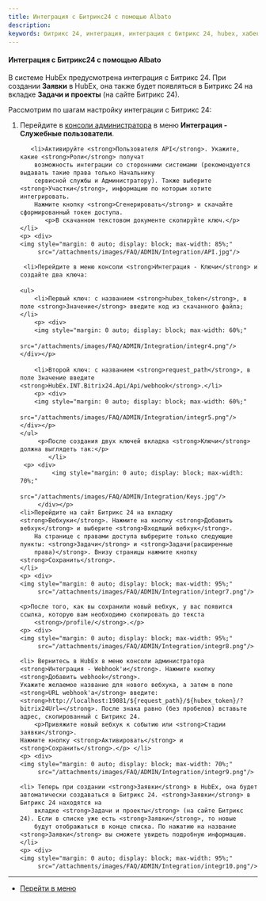 ```yaml
---
title: Интеграция с Битрикс24 с помощью Albato
description: 
keywords: битрикс 24, интеграция, интеграция с битрикс 24, hubex, хабекс, хубекс, хабикс, битрикс24, habex
---
```


#### Интеграция с Битрикс24 с помощью Albato
<html>
<meta charset="utf-8">

</html>

<body>
<p>В системе HubEx предусмотрена интеграция с Битрикс 24. При создании <strong>Заявки</strong> в HubEx, она также будет появляться в Битрикс 24 на вкладке
    <strong>Задачи и проекты</strong> (на сайте Битрикс 24).</p>
<p> Рассмотрим по шагам настройку интеграции с Битрикс 24:</p>

<ol>
    <li>Перейдите в <a href="https://wiki.hubex.ru/docs/FAQ/RU/admin/HowToEnterTheAdmin.html">консоли
        администратора</a> в меню <strong>Интеграция - Служебные пользователи</strong>.
    </li>

       <li>Активируйте <strong>Пользователя API</strong>. Укажите, какие <strong>Роли</strong> получат
        возможность интеграции со сторонними системами (рекомендуется выдавать такие права только Начальнику
        сервисной службы и Администратору). Также выберите <strong>Участки</strong>, информацию по которым хотите интегрировать.
        Нажмите кнопку <strong>Сгенерировать</strong> и скачайте сформированный токен доступа.
           <p>В скачанном текстовом документе скопируйте ключ.</p>
    </li>
    <p> <div>
    <img style="margin: 0 auto; display: block; max-width: 85%;"
         src="/attachments/images/FAQ/ADMIN/Integration/API.jpg"/>
</div></p>

     <li>Перейдите в меню консоли <strong>Интеграция - Ключи</strong> и создайте два ключа:

    <ul>
        <li>Первый ключ: с названием <strong>hubex_token</strong>, в поле <strong>Значение</strong> введите код из скачанного файла;</li>
        <p> <div>
        <img style="margin: 0 auto; display: block; max-width: 60%;"
             src="/attachments/images/FAQ/ADMIN/Integration/integr4.png"/>
    </div></p>

        <li>Второй ключ: с названием <strong>request_path</strong>, в поле Значение введите <strong>HubEx.INT.Bitrix24.Api/Api/webhook</strong>.</li>
        <p> <div>
        <img style="margin: 0 auto; display: block; max-width: 60%;"
             src="/attachments/images/FAQ/ADMIN/Integration/integr5.png"/>
    </div></p>
    </ul>
         <p>После создания двух ключей вкладка <strong>Ключи</strong> должна выглядеть так:</p>
            </li>
     <p> <div>
             <img style="margin: 0 auto; display: block; max-width: 70%;"
                  src="/attachments/images/FAQ/ADMIN/Integration/Keys.jpg"/>
         </div></p>
    <li>Перейдите на сайт Битрикс 24 на вкладку <strong>Вебхуки</strong>. Нажмите на кнопку <strong>Добавить вебхук</strong> и выберите <strong>Входящий вебхук</strong>.
        На странице с правами доступа выбрерите только следующие пункты: <strong>Задачи</strong> и <strong>Задачи(расширенные
        права)</strong>. Внизу страницы нажмите кнопку <strong>Сохранить</strong>.
    </li>
    <p> <div>
    <img style="margin: 0 auto; display: block; max-width: 95%;"
         src="/attachments/images/FAQ/ADMIN/Integration/integr7.png"/>
</div></p>

    <p>После того, как вы сохранили новый вебхук, у вас появится ссылка, которую вам необходимо скопировать до текста
        <strong>/profile/</strong>.</p>
    <p> <div>
    <img style="margin: 0 auto; display: block; max-width: 95%;"
         src="/attachments/images/FAQ/ADMIN/Integration/integr8.png"/>
</div></p>

    <li> Вернитесь в HubEx в меню консоли администратора <strong>Интеграция - Webhook'и</strong>. Нажмите кнопку <strong>Добавить webhook</strong>.
    Укажите желаемое название для нового вебхука, а затем в поле <strong>URL webhook'a</strong> введите:
    <strong>http://localhost:19081/${request_path}/${hubex_token}/?bitrix24Url=</strong>. После знака равно (без пробелов) вставьте
    адрес, скопированный с Битрикс 24.
        <p>Привяжите новый вебхук к событию или <strong>Стадии заявки</strong>.
    Нажмите кнопку <strong>Активировать</strong> и <strong>Сохранить</strong>.</p> </li>
    <p> <div>
    <img style="margin: 0 auto; display: block; max-width: 70%;"
         src="/attachments/images/FAQ/ADMIN/Integration/integr9.png"/>
</div></p>

    <li> Теперь при создании <strong>Заявки</strong> в HubEx, она будет автоматически создаваться в Битрикс 24. <strong>Заявки</strong> в Битрикс 24 находятся на
        вкладке <strong>Задачи и проекты</strong> (на сайте Битрикс 24). Если в списке уже есть <strong>Заявки</strong>, то новые
        будут отображаться в конце списка. По нажатию на название <strong>Заявки</strong> вы сможете увидеть подробную информацию.
    </li>
    <p> <div>
    <img style="margin: 0 auto; display: block; max-width: 95%;"
         src="/attachments/images/FAQ/ADMIN/Integration/integr10.png"/>
</div></p>

</ol>
</body>

____
- [Перейти в меню](http://wiki.hubex.ru)

